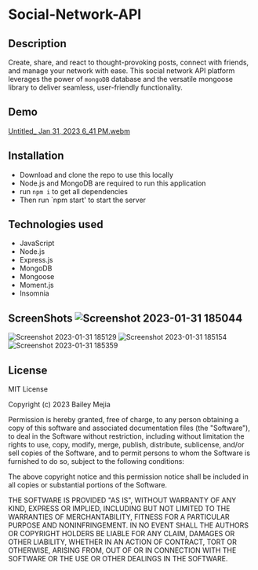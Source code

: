 # Social-Network-API

## Description

Create, share, and react to thought-provoking posts, connect with friends, and manage your network with ease. This social network API platform leverages the power of `mongoDB` database and the versatile mongoose library to deliver seamless, user-friendly functionality.

## Demo
[Untitled_ Jan 31, 2023 6_41 PM.webm](https://user-images.githubusercontent.com/108101478/215933231-e363ab1c-2d9c-42fd-b5a3-c1de8343f3e3.webm)

## Installation

- Download and clone the repo to use this locally
- Node.js and MongoDB are required to run this application
- run `npm i` to get all dependencies
- Then run `npm start' to start the server

## Technologies used
- JavaScript
- Node.js
- Express.js
- MongoDB
- Mongoose
- Moment.js
- Insomnia

## ScreenShots ![Screenshot 2023-01-31 185044](https://user-images.githubusercontent.com/108101478/215937648-834520d2-1cdd-457e-a820-4d4b88e58378.jpg)
![Screenshot 2023-01-31 185129](https://user-images.githubusercontent.com/108101478/215937658-6d2e998b-9ce4-4ff6-9397-6806eed5b5c0.jpg)
![Screenshot 2023-01-31 185154](https://user-images.githubusercontent.com/108101478/215937669-eb8905bb-1c33-474d-a4e0-4bbea87a894e.jpg)
![Screenshot 2023-01-31 185359](https://user-images.githubusercontent.com/108101478/215937679-57c95609-3a59-464a-acad-a132b31a4940.jpg)


## License

MIT License

Copyright (c) 2023 Bailey Mejia

Permission is hereby granted, free of charge, to any person obtaining a copy
of this software and associated documentation files (the "Software"), to deal
in the Software without restriction, including without limitation the rights
to use, copy, modify, merge, publish, distribute, sublicense, and/or sell
copies of the Software, and to permit persons to whom the Software is
furnished to do so, subject to the following conditions:

The above copyright notice and this permission notice shall be included in all
copies or substantial portions of the Software.

THE SOFTWARE IS PROVIDED "AS IS", WITHOUT WARRANTY OF ANY KIND, EXPRESS OR
IMPLIED, INCLUDING BUT NOT LIMITED TO THE WARRANTIES OF MERCHANTABILITY,
FITNESS FOR A PARTICULAR PURPOSE AND NONINFRINGEMENT. IN NO EVENT SHALL THE
AUTHORS OR COPYRIGHT HOLDERS BE LIABLE FOR ANY CLAIM, DAMAGES OR OTHER
LIABILITY, WHETHER IN AN ACTION OF CONTRACT, TORT OR OTHERWISE, ARISING FROM,
OUT OF OR IN CONNECTION WITH THE SOFTWARE OR THE USE OR OTHER DEALINGS IN THE
SOFTWARE.
